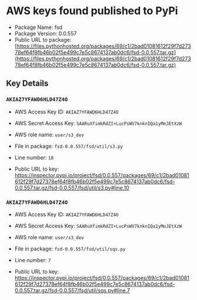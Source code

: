 # AWS keys found published to PyPi

* Package Name: fsd
* Package Version: 0.0.557
* Public URL to package: [https://files.pythonhosted.org/packages/69/c1/2bad01081612f29f7d27378ef64f8fb46b02f5e499c7e5c8674137ab0dc6/fsd-0.0.557.tar.gz](https://files.pythonhosted.org/packages/69/c1/2bad01081612f29f7d27378ef64f8fb46b02f5e499c7e5c8674137ab0dc6/fsd-0.0.557.tar.gz)

## Key Details

### `AKIAZ7YFAWD6HLD47Z4O`

* AWS Access Key ID: `AKIAZ7YFAWD6HLD47Z4O`
* AWS Secret Access Key: `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` 
* AWS role name: `user/s3_dev`
* File in package: `fsd-0.0.557/fsd/util/s3.py`
* Line number: `10`

* Public URL to key: https://inspector.pypi.io/project/fsd/0.0.557/packages/69/c1/2bad01081612f29f7d27378ef64f8fb46b02f5e499c7e5c8674137ab0dc6/fsd-0.0.557.tar.gz/fsd-0.0.557/fsd/util/s3.py#line.10



### `AKIAZ7YFAWD6HLD47Z4O`

* AWS Access Key ID: `AKIAZ7YFAWD6HLD47Z4O`
* AWS Secret Access Key: `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` 
* AWS role name: `user/s3_dev`
* File in package: `fsd-0.0.557/fsd/util/sqs.py`
* Line number: `7`

* Public URL to key: https://inspector.pypi.io/project/fsd/0.0.557/packages/69/c1/2bad01081612f29f7d27378ef64f8fb46b02f5e499c7e5c8674137ab0dc6/fsd-0.0.557.tar.gz/fsd-0.0.557/fsd/util/sqs.py#line.7



